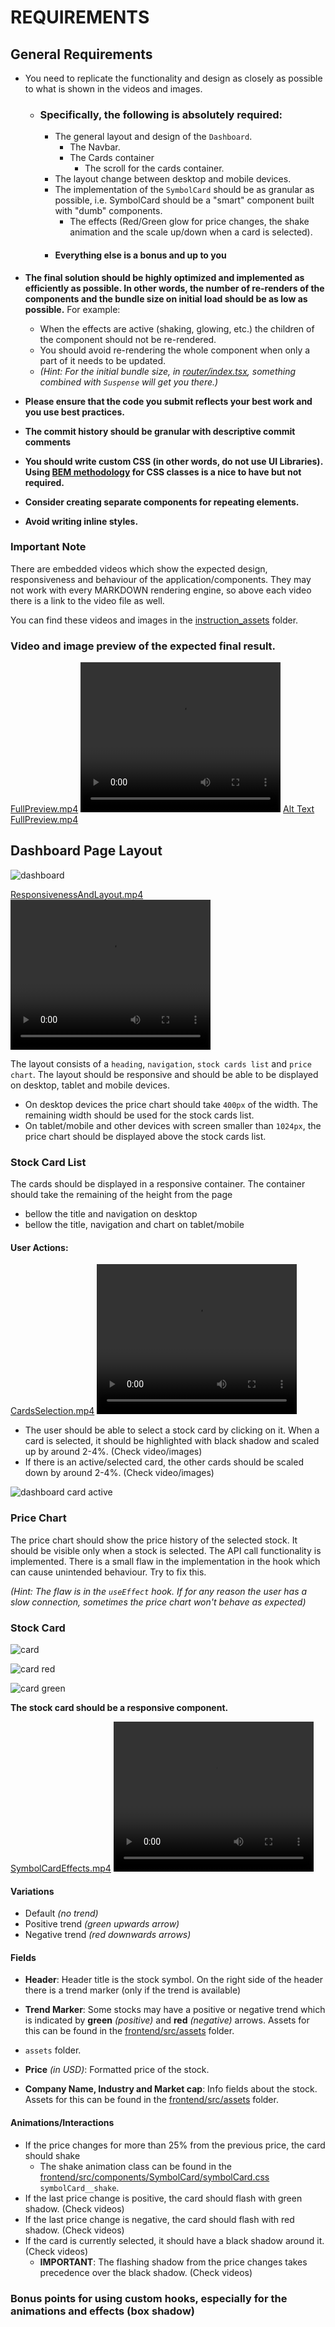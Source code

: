 # REQUIREMENTS

## General Requirements

- You need to replicate the functionality and design as closely as possible to what is shown in the videos and images.
  - ### Specifically, the following is absolutely required:
    - The general layout and design of the `Dashboard`.
      - The Navbar.
      - The Cards container 
        - The scroll for the cards container.
    - The layout change between desktop and mobile devices.
    - The implementation of the `SymbolCard` should be as granular as possible, i.e. SymbolCard should be a "smart" component built with "dumb" components. 
      - The effects (Red/Green glow for price changes, the shake animation and the scale up/down when a card is selected).
    - #### Everything else is a bonus and up to you
  
- **The final solution should be highly optimized and implemented as efficiently as possible. In other words, the number of re-renders of the components and the bundle size on initial load should be as low 
as possible.** For example:
    * When the effects are active (shaking, glowing, etc.) the children of the component should not be re-rendered.
    * You should avoid re-rendering the whole component when only a part of it needs to be updated.
    * *(Hint: For the initial bundle size, in [router/index.tsx](frontend/src/router/index.tsx), something combined with `Suspense` will get you there.)*

- **Please ensure that the code you submit reflects your best work and you use best practices.**

- **The commit history should be granular with descriptive commit comments**

- **You should write custom CSS (in other words, do not use UI Libraries). Using [BEM methodology](https://getbem.com/naming/) for CSS classes is a nice to have but not required.**

- **Consider creating separate components for repeating elements.**

- **Avoid writing inline styles.**

### Important Note
There are embedded videos which show the expected design, responsiveness and behaviour of the application/components.
They may not work with every MARKDOWN rendering engine, so above each video there is a link to the video file as well.

You can find these videos and images in the [instruction_assets](instruction_assets) folder.

### Video and image preview of the expected final result.
[FullPreview.mp4](instruction_assets/FullPreview.mp4)
<video width="320" height="240" controls>
  <source src="instruction_assets/FullPreview.mp4" type="video/mp4">
</video>
[Alt Text](/instruction_assets/dashboard_card_active.png)
[FullPreview.mp4](instruction_assets/FullPreview.mp4)


## Dashboard Page Layout
![dashboard](instruction_assets/dashboard.png)

[ResponsivenessAndLayout.mp4](instruction_assets/ResponsivenessAndLayout.mp4)
<video width="320" height="240" controls>
  <source src="instruction_assets/ResponsivenessAndLayout.mp4" type="video/mp4">
</video>

The layout consists of a `heading`, `navigation`, `stock cards list` and `price chart`.
The layout should be responsive and should be able to be displayed on desktop, tablet and mobile devices.
- On desktop devices the price chart should take `400px` of the width. The remaining 
width should be used for the stock cards list.
- On tablet/mobile and other devices with screen smaller than `1024px`, the price chart should be displayed above the
stock cards list.

### Stock Card List

The cards should be displayed in a responsive container. The container
should take the remaining of the height from the page
- bellow the title and navigation on desktop
- bellow the title, navigation and chart on tablet/mobile

#### User Actions:
[CardsSelection.mp4](instruction_assets/CardsSelection.mp4)
<video width="320" height="240" controls>
  <source src="instruction_assets/CardsSelection.mp4" type="video/mp4">
</video>

- The user should be able to select a stock card by clicking on it. When a card is selected, it should be highlighted
with black shadow and scaled up by around 2-4%. (Check video/images)
- If there is an active/selected card, the other cards should be scaled down by around 2-4%. (Check video/images)

![dashboard card active](instruction_assets/dashboard_card_active.png)


### Price Chart

The price chart should show the price history of the selected stock. It should be visible only when a stock is selected.
The API call functionality is implemented. There is a small flaw in the implementation in the hook which can cause unintended behaviour.
Try to fix this. 

*(Hint: The flaw is in the `useEffect` hook. If for any reason the user has a slow connection, 
sometimes the price chart won't behave as expected)*

### Stock Card

![card](instruction_assets/card_base.png)

![card red](instruction_assets/card_red.png)

![card green](instruction_assets/card_green.png)

**The stock card should be a responsive component.**

[SymbolCardEffects.mp4](instruction_assets/SymbolCardEffects.mp4)
<video width="320" height="240" controls>
  <source src="instruction_assets/SymbolCardEffects.mp4" type="video/mp4">
</video>

#### Variations
- Default *(no trend)*
- Positive trend *(green upwards arrow)*
- Negative trend *(red downwards arrows)*

#### Fields

- **Header**: Header title is the stock symbol. On the right side of the header there is a
trend marker (only if the trend is available)

- **Trend Marker**: Some stocks may have a positive or negative
trend which is indicated by **green** *(positive)* and **red** *(negative)* arrows.
Assets for this can be found in the [frontend/src/assets](frontend/src/assets) folder.
- `assets` folder.

- **Price** *(in USD)*: Formatted price of the stock.
- **Company Name, Industry and Market cap**: Info fields about the stock.
Assets for this can be found in the [frontend/src/assets](frontend/src/assets) folder.

#### Animations/Interactions
- If the price changes for more than 25% from the previous price, the card should shake 
  - The shake animation class can be found in the [frontend/src/components/SymbolCard/symbolCard.css](frontend/src/components/SymbolCard/symbolCard.css) `symbolCard__shake`.
- If the last price change is positive, the card should flash with green shadow. (Check videos)
- If the last price change is negative, the card should flash with red shadow. (Check videos)
- If the card is currently selected, it should have a black shadow around it. (Check videos)
  - **IMPORTANT**: The flashing shadow from the price changes takes precedence over the black shadow. (Check videos)

### Bonus points for using custom hooks, especially for the **animations** and **effects (box shadow)**
